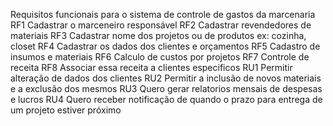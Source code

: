 Requisitos funcionais para o sistema de controle de gastos da marcenaria
RF1 Cadastrar o marceneiro responsável 
RF2  Cadastrar revendedores de materiais 
RF3 Cadastrar nome dos projetos ou de produtos ex: cozinha, closet 
RF4 Cadastrar os dados dos clientes e orçamentos 
RF5 Cadastro de insumos e materiais
RF6 Calculo de custos por projetos 
RF7 Controle de receita 
RF8 Associar essa receita a clientes especificos 
RU1 Permitir alteração de dados dos clientes 
RU2 Permitir a inclusão de novos materiais e a exclusão dos mesmos
RU3 Quero gerar relatorios mensais de despesas e lucros 
RU4 Quero receber notificação de quando o prazo para entrega de um projeto estiver próximo 
